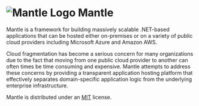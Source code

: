 ![Mantle Logo](http://imgur.com/KKqjEvi.png "Mantle Logo")
Mantle
======

Mantle is a framework for building massively scalable .NET-based applications that can be hosted either on-premises or on a variety of public cloud providers including Microsoft Azure and Amazon AWS.

Cloud fragmentation has become a serious concern for many organizations due to the fact that moving from one public cloud provider to another can often times be time consuming and expensive. Mantle attempts to address these concerns by providing a transparent application hosting platform that effectively separates domain-specific application logic from the underlying enterprise infrastructure.

Mantle is distributed under an [MIT](http://opensource.org/licenses/MIT) license.
